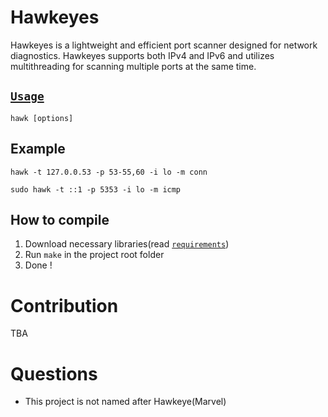 # Hawkeyes
Hawkeyes is a lightweight and efficient port scanner designed for network diagnostics. Hawkeyes supports both IPv4 and IPv6 and utilizes multithreading for scanning multiple ports at the same time.

## [`Usage`](docs/Help.md)
`hawk [options]`
## Example
`hawk -t 127.0.0.53 -p 53-55,60 -i lo -m conn`

`sudo hawk -t ::1 -p 5353 -i lo -m icmp`

## How to compile
1. Download necessary libraries(read [`requirements`](docs/Requirements.md))
2. Run `make` in the project root folder
3. Done !

# Contribution
TBA

# Questions
- This project is not named after Hawkeye(Marvel)
